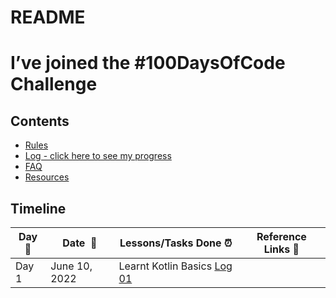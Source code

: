 README
================

# I’ve joined the \#100DaysOfCode Challenge

## Contents

-   [Rules](rules.md)
-   [Log - click here to see my progress](log.md)
-   [FAQ](FAQ.md)
-   [Resources](resources.md)

## Timeline

| **Day:pushpin:** | **Date  :calendar:** | **Lessons/Tasks Done :alarm_clock:**                       | **Reference Links :link:** |
|------------------|----------------------|------------------------------------------------------------|----------------------------|
| Day 1            | June 10, 2022        | Learnt Kotlin Basics [Log 01](log.md#day-1-june-27-monday) |                            |
